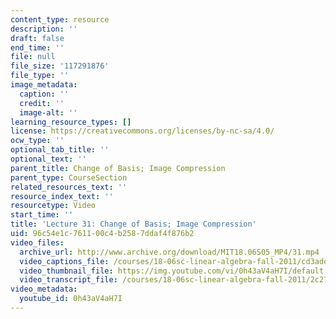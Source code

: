```yaml
---
content_type: resource
description: ''
draft: false
end_time: ''
file: null
file_size: '117291876'
file_type: ''
image_metadata:
  caption: ''
  credit: ''
  image-alt: ''
learning_resource_types: []
license: https://creativecommons.org/licenses/by-nc-sa/4.0/
ocw_type: ''
optional_tab_title: ''
optional_text: ''
parent_title: Change of Basis; Image Compression
parent_type: CourseSection
related_resources_text: ''
resource_index_text: ''
resourcetype: Video
start_time: ''
title: 'Lecture 31: Change of Basis; Image Compression'
uid: 96c54e1c-7611-00c4-b258-7ddaf4f876b2
video_files:
  archive_url: http://www.archive.org/download/MIT18.06S05_MP4/31.mp4
  video_captions_file: /courses/18-06sc-linear-algebra-fall-2011/cd3adee54ac954a380b21ea51036c8ca_0h43aV4aH7I.vtt
  video_thumbnail_file: https://img.youtube.com/vi/0h43aV4aH7I/default.jpg
  video_transcript_file: /courses/18-06sc-linear-algebra-fall-2011/2c2725cfd10398f6bd17434648b447fc_0h43aV4aH7I.pdf
video_metadata:
  youtube_id: 0h43aV4aH7I
---
```


